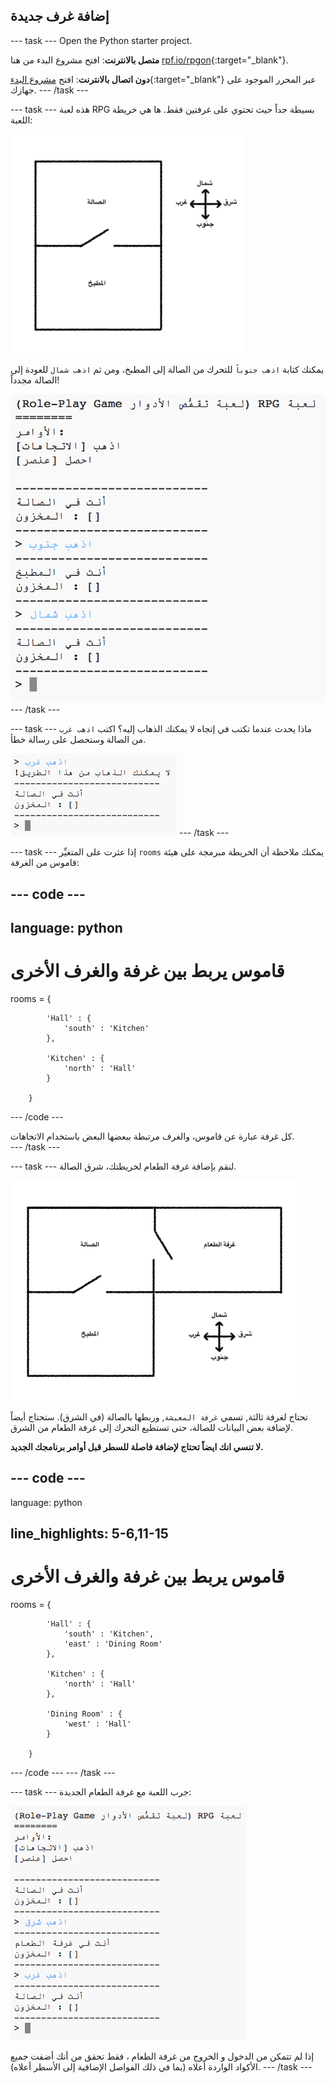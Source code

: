 ## إضافة غرف جديدة

\--- task \--- Open the Python starter project.

**متصل بالانترنت**: افتح مشروع البدء من هنا [rpf.io/rpgon](http://rpf.io/rpgon){:target="_blank"}.

**دون اتصال بالانترنت**: افتح [مشروع البدء](http://rpf.io/p/en/rpg-go){:target="_blank"} عبر المحرر الموجود على جهازك. \--- /task \---

\--- task \--- هذه لعبة RPG بسيطة جداً حيث تحتوي على غرفتين فقط. ها هي خريطة اللعبة:

![لقطة الشاشة](images/rpg-map1.png)

يمكنك كتابة `اذهب جنوباً` للتحرك من الصالة إلى المطبخ، ومن ثم `اذهب شمال` للعودة إلى الصالة مجدداً!

![لقطة الشاشة](images/rpg-controls.png) \--- /task \---

\--- task \--- ماذا يحدث عندما تكتب في إتجاه لا يمكنك الذهاب إليه؟ اكتب `اذهب غرب` من الصالة وستحصل على رسالة خطأ.

![لقطة الشاشة](images/rpg-error.png) \--- /task \---

\--- task \--- إذا عثرت على المتغيِّر `rooms` يمكنك ملاحظة أن الخريطة مبرمجة على هيئة قاموس من الغرفة:

## \--- code \---

## language: python

# قاموس يربط بين غرفة والغرف الأخرى

rooms = {

            'Hall' : {
                'south' : 'Kitchen'
            },
    
            'Kitchen' : {
                'north' : 'Hall'
            }
    
        }
    

\--- /code \---

كل غرفة عبارة عن قاموس، والغرف مرتبطة ببعضها البعض باستخدام الاتجاهات.  
\--- /task \---

\--- task \--- لنقم بإضافة غرفة الطعام لخريطتك، شرق الصالة.

![لقطة الشاشة](images/rpg-dining.png)

تحتاج لغرفة ثالثة, تسمي `غرفة المعيشة`, وربطها بالصالة (في الشرق). ستحتاج أيضاً لإضافة بعض البيانات للصالة، حتى تستطيع التحرك إلى غرفة الطعام من الشرق.

**لا تنسي انك ايضاً تحتاج لإضافة فاصلة للسطر قبل أوامر برنامجك الجديد.**

## \--- code \---

language: python

## line_highlights: 5-6,11-15

# قاموس يربط بين غرفة والغرف الأخرى

rooms = {

            'Hall' : {
                'south' : 'Kitchen',
                'east' : 'Dining Room'
            },
    
            'Kitchen' : {
                'north' : 'Hall'
            },
    
            'Dining Room' : {
                'west' : 'Hall'
            }
    
        }
    

\--- /code \--- \--- /task \---

\--- task \--- جرب اللعبة مع غرفة الطعام الجديدة:

![لقطة الشاشة](images/rpg-dining-test.png)

إذا لم تتمكن من الدخول و الخروج من غرفة الطعام ، فقط تحقق من أنك أضفت جميع الأكواد الواردة أعلاه (بما في ذلك الفواصل الإضافية إلى الأسطر أعلاه). \--- /task \---